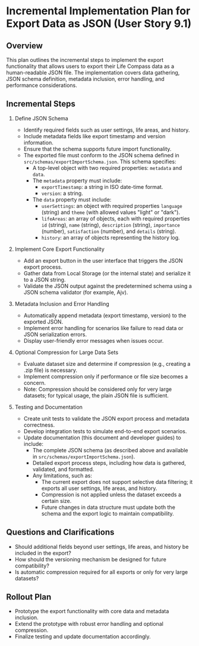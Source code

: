 # Incremental Implementation Plan for Export Data as JSON (User Story 9.1)

## Overview

This plan outlines the incremental steps to implement the export functionality that allows users to export their Life Compass data as a human-readable JSON file. The implementation covers data gathering, JSON schema definition, metadata inclusion, error handling, and performance considerations.

## Incremental Steps

1. Define JSON Schema
   - Identify required fields such as user settings, life areas, and history.
   - Include metadata fields like export timestamp and version information.
   - Ensure that the schema supports future import functionality.
   - The exported file must conform to the JSON schema defined in `src/schemas/exportImportSchema.json`. This schema specifies:
     - A top-level object with two required properties: `metadata` and `data`.
     - The `metadata` property must include:
       - `exportTimestamp`: a string in ISO date-time format.
       - `version`: a string.
     - The `data` property must include:
       - `userSettings`: an object with required properties `language` (string) and `theme` (with allowed values "light" or "dark").
       - `lifeAreas`: an array of objects, each with required properties `id` (string), `name` (string), `description` (string), `importance` (number), `satisfaction` (number), and `details` (string).
       - `history`: an array of objects representing the history log.
2. Implement Core Export Functionality

   - Add an export button in the user interface that triggers the JSON export process.
   - Gather data from Local Storage (or the internal state) and serialize it to a JSON string.
   - Validate the JSON output against the predetermined schema using a JSON schema validator (for example, Ajv).

3. Metadata Inclusion and Error Handling

   - Automatically append metadata (export timestamp, version) to the exported JSON.
   - Implement error handling for scenarios like failure to read data or JSON serialization errors.
   - Display user-friendly error messages when issues occur.

4. Optional Compression for Large Data Sets

   - Evaluate dataset size and determine if compression (e.g., creating a .zip file) is necessary.
   - Implement compression only if performance or file size becomes a concern.
   - Note: Compression should be considered only for very large datasets; for typical usage, the plain JSON file is sufficient.

5. Testing and Documentation
   - Create unit tests to validate the JSON export process and metadata correctness.
   - Develop integration tests to simulate end-to-end export scenarios.
   - Update documentation (this document and developer guides) to include:
     - The complete JSON schema (as described above and available in `src/schemas/exportImportSchema.json`).
     - Detailed export process steps, including how data is gathered, validated, and formatted.
     - Any limitations, such as:
       - The current export does not support selective data filtering; it exports all user settings, life areas, and history.
       - Compression is not applied unless the dataset exceeds a certain size.
       - Future changes in data structure must update both the schema and the export logic to maintain compatibility.

## Questions and Clarifications

- Should additional fields beyond user settings, life areas, and history be included in the export?
- How should the versioning mechanism be designed for future compatibility?
- Is automatic compression required for all exports or only for very large datasets?

## Rollout Plan

- Prototype the export functionality with core data and metadata inclusion.
- Extend the prototype with robust error handling and optional compression.
- Finalize testing and update documentation accordingly.
